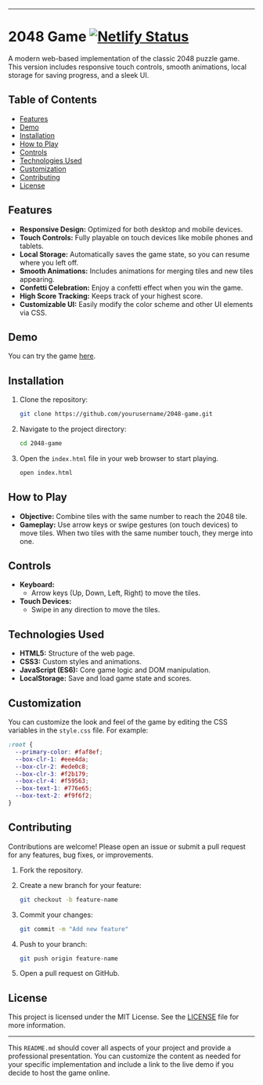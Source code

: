 

---

# 2048 Game [![Netlify Status](https://api.netlify.com/api/v1/badges/236fd0e9-5b49-470a-8f9e-b57e2f89aaca/deploy-status)](https://app.netlify.com/sites/2048retro/deploys)

A modern web-based implementation of the classic 2048 puzzle game. This version includes responsive touch controls, smooth animations, local storage for saving progress, and a sleek UI.

## Table of Contents

- [Features](#features)
- [Demo](#demo)
- [Installation](#installation)
- [How to Play](#how-to-play)
- [Controls](#controls)
- [Technologies Used](#technologies-used)
- [Customization](#customization)
- [Contributing](#contributing)
- [License](#license)

## Features

- **Responsive Design:** Optimized for both desktop and mobile devices.
- **Touch Controls:** Fully playable on touch devices like mobile phones and tablets.
- **Local Storage:** Automatically saves the game state, so you can resume where you left off.
- **Smooth Animations:** Includes animations for merging tiles and new tiles appearing.
- **Confetti Celebration:** Enjoy a confetti effect when you win the game.
- **High Score Tracking:** Keeps track of your highest score.
- **Customizable UI:** Easily modify the color scheme and other UI elements via CSS.

## Demo

You can try the game [here](https://2048retro.netlify.app).

## Installation

1. Clone the repository:

    ```bash
    git clone https://github.com/yourusername/2048-game.git
    ```

2. Navigate to the project directory:

    ```bash
    cd 2048-game
    ```

3. Open the `index.html` file in your web browser to start playing.

    ```bash
    open index.html
    ```

## How to Play

- **Objective:** Combine tiles with the same number to reach the 2048 tile.
- **Gameplay:** Use arrow keys or swipe gestures (on touch devices) to move tiles. When two tiles with the same number touch, they merge into one.

## Controls

- **Keyboard:**
  - Arrow keys (Up, Down, Left, Right) to move the tiles.
- **Touch Devices:**
  - Swipe in any direction to move the tiles.

## Technologies Used

- **HTML5:** Structure of the web page.
- **CSS3:** Custom styles and animations.
- **JavaScript (ES6):** Core game logic and DOM manipulation.
- **LocalStorage:** Save and load game state and scores.

## Customization

You can customize the look and feel of the game by editing the CSS variables in the `style.css` file. For example:

```css
:root {
  --primary-color: #faf8ef;
  --box-clr-1: #eee4da;
  --box-clr-2: #ede0c8;
  --box-clr-3: #f2b179;
  --box-clr-4: #f59563;
  --box-text-1: #776e65;
  --box-text-2: #f9f6f2;
}
```

## Contributing

Contributions are welcome! Please open an issue or submit a pull request for any features, bug fixes, or improvements.

1. Fork the repository.
2. Create a new branch for your feature:

    ```bash
    git checkout -b feature-name
    ```

3. Commit your changes:

    ```bash
    git commit -m "Add new feature"
    ```

4. Push to your branch:

    ```bash
    git push origin feature-name
    ```

5. Open a pull request on GitHub.

## License

This project is licensed under the MIT License. See the [LICENSE](LICENSE) file for more information.

---

This `README.md` should cover all aspects of your project and provide a professional presentation. You can customize the content as needed for your specific implementation and include a link to the live demo if you decide to host the game online.
